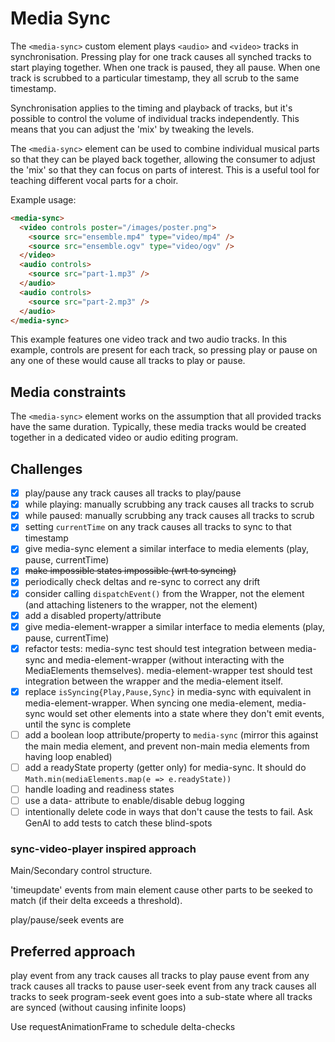 # Media Sync

The `<media-sync>` custom element plays `<audio>` and `<video>` tracks in synchronisation. Pressing play for one track causes all synched tracks to start playing together. When one track is paused, they all pause. When one track is scrubbed to a particular timestamp, they all scrub to the same timestamp.

Synchronisation applies to the timing and playback of tracks, but it's possible to control the volume of individual tracks independently. This means that you can adjust the 'mix' by tweaking the levels.

The `<media-sync>` element can be used to combine individual musical parts so that they can be played back together, allowing the consumer to adjust the 'mix' so that they can focus on parts of interest. This is a useful tool for teaching different vocal parts for a choir.

Example usage:

```html
<media-sync>
  <video controls poster="/images/poster.png">
    <source src="ensemble.mp4" type="video/mp4" />
    <source src="ensemble.ogv" type="video/ogv" />
  </video>
  <audio controls>
    <source src="part-1.mp3" />
  </audio>
  <audio controls>
    <source src="part-2.mp3" />
  </audio>
</media-sync>
```

This example features one video track and two audio tracks. In this example, controls are present for each track, so pressing play or pause on any one of these would cause all tracks to play or pause.

## Media constraints

The `<media-sync>` element works on the assumption that all provided tracks have the same duration. Typically, these media tracks would be created together in a dedicated video or audio editing program.

## Challenges

- [X] play/pause any track causes all tracks to play/pause
- [X] while playing: manually scrubbing any track causes all tracks to scrub
- [X] while paused: manually scrubbing any track causes all tracks to scrub
- [X] setting `currentTime` on any track causes all tracks to sync to that timestamp
- [X] give media-sync element a similar interface to media elements (play, pause, currentTime)
- [X] ~~make impossible states impossible (wrt to syncing)~~
- [X] periodically check deltas and re-sync to correct any drift
- [X] consider calling `dispatchEvent()` from the Wrapper, not the element (and attaching listeners to the wrapper, not the element)
- [X] add a disabled property/attribute
- [X] give media-element-wrapper a similar interface to media elements (play, pause, currentTime)
- [X] refactor tests: media-sync test should test integration between media-sync and media-element-wrapper (without interacting with the MediaElements themselves). media-element-wrapper test should test integration between the wrapper and the media-element itself.
- [X] replace `isSyncing{Play,Pause,Sync}` in media-sync with equivalent in media-element-wrapper. When syncing one media-element, media-sync would set other elements into a state where they don't emit events, until the sync is complete
- [ ] add a boolean loop attribute/property to `media-sync` (mirror this against the main media element, and prevent non-main media elements from having loop enabled)
- [ ] add a readyState property (getter only) for media-sync. It should do `Math.min(mediaElements.map(e => e.readyState))`
- [ ] handle loading and readiness states
- [ ] use a data- attribute to enable/disable debug logging
- [ ] intentionally delete code in ways that don't cause the tests to fail. Ask GenAI to add tests to catch these blind-spots

### sync-video-player inspired approach

Main/Secondary control structure.

'timeupdate' events from main element cause other parts to be seeked to match (if their delta exceeds a threshold).

play/pause/seek events are 

## Preferred approach

play event from any track causes all tracks to play
pause event from any track causes all tracks to pause
user-seek event from any track causes all tracks to seek
program-seek event goes into a sub-state where all tracks are synced (without causing infinite loops)

Use requestAnimationFrame to schedule delta-checks